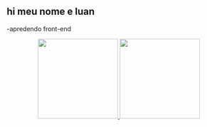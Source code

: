 ## hi meu nome e luan

-apredendo front-end

<div align="center">
    <a href="https://github.com/luxdev00">
    <img height="180em" src="https://github-readme-stats.vercel.app/api?username=luxdev00&show_icons=true&theme=dark&include_all_commits=true&count_private=true"/>
    <img height="180em" src="https://github-readme-stats.vercel.app/api/top-langs/?username=luxdev00&layout=compact&langs_count=7&theme=dark"/>
  </div>
